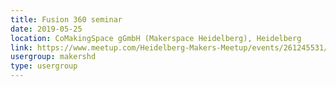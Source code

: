 ```yaml
---
title: Fusion 360 seminar
date: 2019-05-25
location: CoMakingSpace gGmbH (Makerspace Heidelberg), Heidelberg
link: https://www.meetup.com/Heidelberg-Makers-Meetup/events/261245531/
usergroup: makershd
type: usergroup
---
```

